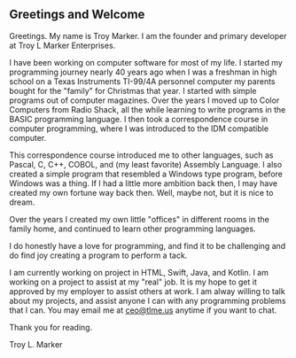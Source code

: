 ## Greetings and Welcome

Greetings. My name is Troy Marker. I am the founder and primary developer at Troy L Marker Enterprises.

I have been working on computer software for most of my life. I started my programming journey nearly 40 years ago when 
I was a freshman in high school on a Texas Instruments TI-99/4A personnel computer my parents bought for the "family" 
for Christmas that year. I started with simple programs out of computer magazines. Over the years I moved up to Color
Computers from Radio Shack, all the while learning to write programs in the BASIC programming language. I then took a
correspondence course in computer programming, where I was introduced to the IDM compatible computer. 

This correspondence course introduced me to other languages, such as Pascal, C, C++, COBOL, and (my least favorite)
Assembly Language. I also created a simple program that resembled a Windows type program, before Windows was a thing.
If I had a little more ambition back then, I may have created my own fortune way back then. Well, maybe not, but it is
nice to dream.

Over the years I created my own little "offices" in different rooms in the family home, and continued to learn other
programming languages.

I do honestly have a love for programming, and find it to be challenging and do find joy creating a program to perform
a tack.

I am currently working on project in HTML, Swift, Java, and Kotlin. I am working on a project to assist at my "real"
job. It is my hope to get it approved by my employer to assist others at work. I am alway willing to talk about my
projects, and assist anyone I can with any programming problems that I can. You may email me at ceo@tlme.us anytime
if you want to chat.

Thank you for reading.

Troy L. Marker

